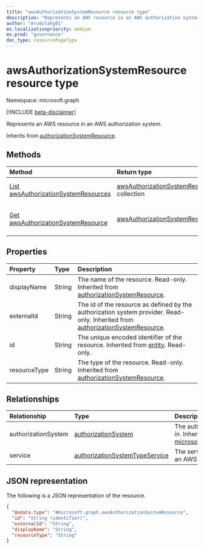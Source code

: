 ```yaml
---
title: "awsAuthorizationSystemResource resource type"
description: "Represents an AWS resource in an AWS authorization system."
author: "mrudulahg01"
ms.localizationpriority: medium
ms.prod: "governance"
doc_type: resourcePageType
---
```


# awsAuthorizationSystemResource resource type

Namespace: microsoft.graph

[!INCLUDE [beta-disclaimer](../../includes/beta-disclaimer.md)]

Represents an AWS resource in an AWS authorization system.

Inherits from [authorizationSystemResource](../resources/authorizationsystemresource.md).

## Methods
|Method|Return type|Description|
|:---|:---|:---|
|[List awsAuthorizationSystemResources](../api/awsauthorizationsystem-list-resources.md)|[awsAuthorizationSystemResource](../resources/awsauthorizationsystemresource.md) collection|Get a list of the [awsAuthorizationSystemResource](../resources/awsauthorizationsystemresource.md) objects and their properties.|
|[Get awsAuthorizationSystemResource](../api/awsauthorizationsystemresource-get.md)|[awsAuthorizationSystemResource](../resources/awsauthorizationsystemresource.md)|Read the properties and relationships of an [awsAuthorizationSystemResource](../resources/awsauthorizationsystemresource.md) object.|

## Properties
|Property|Type|Description|
|:---|:---|:---|
|displayName|String|The name of the resource. Read-only. Inherited from [authorizationSystemResource](../resources/authorizationsystemresource.md).|
|externalId|String|The id of the resource as defined by the authorization system provider. Read-only. Inherited from [authorizationSystemResource](../resources/authorizationsystemresource.md).|
|id|String|The unique encoded identifier of the resource. Inherited from [entity](../resources/entity.md). Read-only.|
|resourceType|String|The type of the resource. Read-only. Inherited from [authorizationSystemResource](../resources/authorizationsystemresource.md).|

## Relationships
|Relationship|Type|Description|
|:---|:---|:---|
|authorizationSystem|[authorizationSystem](../resources/authorizationsystem.md)|The authorization system that the resource is in. Inherited from [microsoft.graph.authorizationSystemResource](../resources/authorizationsystemresource.md)|
|service|[authorizationSystemTypeService](../resources/authorizationsystemtypeservice.md)|The service associated with the resource in an AWS authorization system.|

## JSON representation
The following is a JSON representation of the resource.
<!-- {
  "blockType": "resource",
  "keyProperty": "id",
  "@odata.type": "microsoft.graph.awsAuthorizationSystemResource",
  "baseType": "microsoft.graph.authorizationSystemResource",
  "openType": false
}
-->
``` json
{
  "@odata.type": "#microsoft.graph.awsAuthorizationSystemResource",
  "id": "String (identifier)",
  "externalId": "String",
  "displayName": "String",
  "resourceType": "String"
}
```

